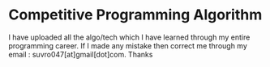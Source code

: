# Competitive Programming Algorithm
I have uploaded all the algo/tech which I have learned through my entire programming career.
If I made any mistake then correct me through my email : suvro047[at]gmail[dot]com. Thanks
